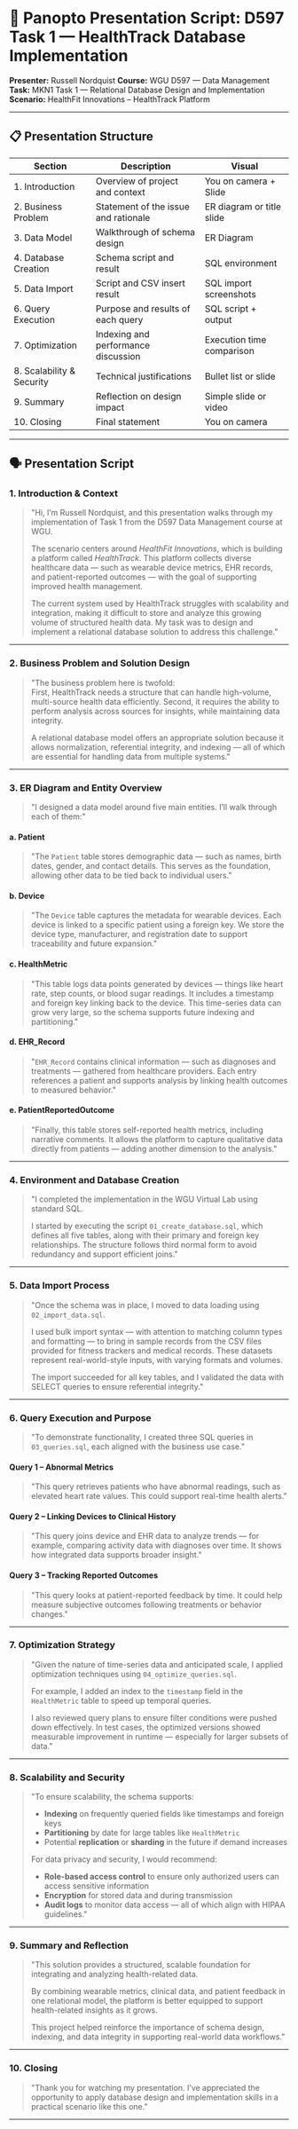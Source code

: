 # 🎥 Panopto Presentation Script: D597 Task 1 — HealthTrack Database Implementation

**Presenter:** Russell Nordquist
**Course:** WGU D597 — Data Management  
**Task:** MKN1 Task 1 — Relational Database Design and Implementation  
**Scenario:** HealthFit Innovations – HealthTrack Platform

---

## 📋 Presentation Structure

| Section | Description | Visual |
|--------|-------------|--------|
| 1. Introduction | Overview of project and context | You on camera + Slide |
| 2. Business Problem | Statement of the issue and rationale | ER diagram or title slide |
| 3. Data Model | Walkthrough of schema design | ER Diagram |
| 4. Database Creation | Schema script and result | SQL environment |
| 5. Data Import | Script and CSV insert result | SQL import screenshots |
| 6. Query Execution | Purpose and results of each query | SQL script + output |
| 7. Optimization | Indexing and performance discussion | Execution time comparison |
| 8. Scalability & Security | Technical justifications | Bullet list or slide |
| 9. Summary | Reflection on design impact | Simple slide or video |
| 10. Closing | Final statement | You on camera |

---

## 🗣️ Presentation Script

### 1. Introduction & Context

> "Hi, I’m Russell Nordquist, and this presentation walks through my implementation of Task 1 from the D597 Data Management course at WGU.  
>  
> The scenario centers around *HealthFit Innovations*, which is building a platform called *HealthTrack*. This platform collects diverse healthcare data — such as wearable device metrics, EHR records, and patient-reported outcomes — with the goal of supporting improved health management.  
>  
> The current system used by HealthTrack struggles with scalability and integration, making it difficult to store and analyze this growing volume of structured health data. My task was to design and implement a relational database solution to address this challenge."

---

### 2. Business Problem and Solution Design

> "The business problem here is twofold:  
> First, HealthTrack needs a structure that can handle high-volume, multi-source health data efficiently. Second, it requires the ability to perform analysis across sources for insights, while maintaining data integrity.  
>  
> A relational database model offers an appropriate solution because it allows normalization, referential integrity, and indexing — all of which are essential for handling data from multiple systems."

---

### 3. ER Diagram and Entity Overview

> "I designed a data model around five main entities. I’ll walk through each of them:"

#### a. Patient

> "The `Patient` table stores demographic data — such as names, birth dates, gender, and contact details. This serves as the foundation, allowing other data to be tied back to individual users."

#### b. Device

> "The `Device` table captures the metadata for wearable devices. Each device is linked to a specific patient using a foreign key. We store the device type, manufacturer, and registration date to support traceability and future expansion."

#### c. HealthMetric

> "This table logs data points generated by devices — things like heart rate, step counts, or blood sugar readings. It includes a timestamp and foreign key linking back to the device. This time-series data can grow very large, so the schema supports future indexing and partitioning."

#### d. EHR_Record

> "`EHR_Record` contains clinical information — such as diagnoses and treatments — gathered from healthcare providers. Each entry references a patient and supports analysis by linking health outcomes to measured behavior."

#### e. PatientReportedOutcome

> "Finally, this table stores self-reported health metrics, including narrative comments. It allows the platform to capture qualitative data directly from patients — adding another dimension to the analysis."

---

### 4. Environment and Database Creation

> "I completed the implementation in the WGU Virtual Lab using standard SQL.  
>  
> I started by executing the script `01_create_database.sql`, which defines all five tables, along with their primary and foreign key relationships. The structure follows third normal form to avoid redundancy and support efficient joins."

---

### 5. Data Import Process

> "Once the schema was in place, I moved to data loading using `02_import_data.sql`.  
>  
> I used bulk import syntax — with attention to matching column types and formatting — to bring in sample records from the CSV files provided for fitness trackers and medical records. These datasets represent real-world-style inputs, with varying formats and volumes.  
>  
> The import succeeded for all key tables, and I validated the data with SELECT queries to ensure referential integrity."

---

### 6. Query Execution and Purpose

> "To demonstrate functionality, I created three SQL queries in `03_queries.sql`, each aligned with the business use case."

#### Query 1 – Abnormal Metrics

> "This query retrieves patients who have abnormal readings, such as elevated heart rate values. This could support real-time health alerts."

#### Query 2 – Linking Devices to Clinical History

> "This query joins device and EHR data to analyze trends — for example, comparing activity data with diagnoses over time. It shows how integrated data supports broader insight."

#### Query 3 – Tracking Reported Outcomes

> "This query looks at patient-reported feedback by time. It could help measure subjective outcomes following treatments or behavior changes."

---

### 7. Optimization Strategy

> "Given the nature of time-series data and anticipated scale, I applied optimization techniques using `04_optimize_queries.sql`.  
>  
> For example, I added an index to the `timestamp` field in the `HealthMetric` table to speed up temporal queries.  
>  
> I also reviewed query plans to ensure filter conditions were pushed down effectively. In test cases, the optimized versions showed measurable improvement in runtime — especially for larger subsets of data."

---

### 8. Scalability and Security

> "To ensure scalability, the schema supports:  
> - **Indexing** on frequently queried fields like timestamps and foreign keys  
> - **Partitioning** by date for large tables like `HealthMetric`  
> - Potential **replication** or **sharding** in the future if demand increases  
>  
> For data privacy and security, I would recommend:  
> - **Role-based access control** to ensure only authorized users can access sensitive information  
> - **Encryption** for stored data and during transmission  
> - **Audit logs** to monitor data access — all of which align with HIPAA guidelines."

---

### 9. Summary and Reflection

> "This solution provides a structured, scalable foundation for integrating and analyzing health-related data.  
>  
> By combining wearable metrics, clinical data, and patient feedback in one relational model, the platform is better equipped to support health-related insights as it grows.  
>  
> This project helped reinforce the importance of schema design, indexing, and data integrity in supporting real-world data workflows."

---

### 10. Closing

> "Thank you for watching my presentation. I’ve appreciated the opportunity to apply database design and implementation skills in a practical scenario like this one."

---
